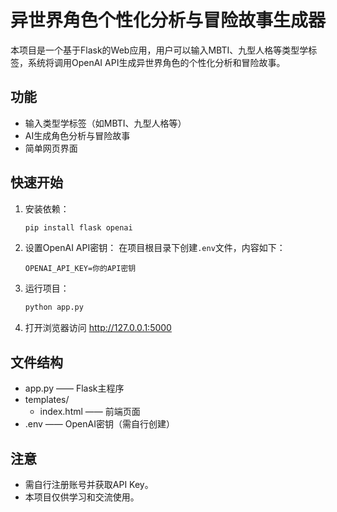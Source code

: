# 异世界角色个性化分析与冒险故事生成器

本项目是一个基于Flask的Web应用，用户可以输入MBTI、九型人格等类型学标签，系统将调用OpenAI API生成异世界角色的个性化分析和冒险故事。

## 功能
- 输入类型学标签（如MBTI、九型人格等）
- AI生成角色分析与冒险故事
- 简单网页界面

## 快速开始
1. 安装依赖：
   ```bash
   pip install flask openai
   ```
2. 设置OpenAI API密钥：
   在项目根目录下创建`.env`文件，内容如下：
   ```env
   OPENAI_API_KEY=你的API密钥
   ```
3. 运行项目：
   ```bash
   python app.py
   ```
4. 打开浏览器访问 http://127.0.0.1:5000

## 文件结构
- app.py         —— Flask主程序
- templates/
  - index.html   —— 前端页面
- .env           —— OpenAI密钥（需自行创建）

## 注意
- 需自行注册账号并获取API Key。
- 本项目仅供学习和交流使用。
